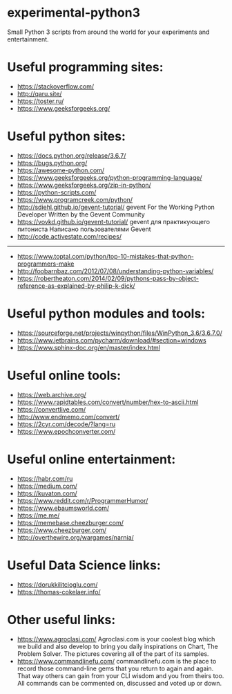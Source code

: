 # experimental-python3
Small Python 3 scripts from around the world for your experiments and entertainment.


# Useful programming sites:
* https://stackoverflow.com/
* http://qaru.site/
* https://toster.ru/
* https://www.geeksforgeeks.org/


# Useful python sites:
* https://docs.python.org/release/3.6.7/
* https://bugs.python.org/
* https://awesome-python.com/
* https://www.geeksforgeeks.org/python-programming-language/
* https://www.geeksforgeeks.org/zip-in-python/
* https://python-scripts.com/
* https://www.programcreek.com/python/
* http://sdiehl.github.io/gevent-tutorial/ gevent For the Working Python Developer Written by the Gevent Community 
* https://vovkd.github.io/gevent-tutorial/ gevent для практикующего питониста Написано пользователями Gevent 
* http://code.activestate.com/recipes/
---
* https://www.toptal.com/python/top-10-mistakes-that-python-programmers-make
* http://foobarnbaz.com/2012/07/08/understanding-python-variables/ 
* https://robertheaton.com/2014/02/09/pythons-pass-by-object-reference-as-explained-by-philip-k-dick/


# Useful python modules and tools:
* https://sourceforge.net/projects/winpython/files/WinPython_3.6/3.6.7.0/
* https://www.jetbrains.com/pycharm/download/#section=windows
* https://www.sphinx-doc.org/en/master/index.html


# Useful online tools:
* https://web.archive.org/
* https://www.rapidtables.com/convert/number/hex-to-ascii.html
* https://convertlive.com/
* http://www.endmemo.com/convert/
* https://2cyr.com/decode/?lang=ru
* https://www.epochconverter.com/


# Useful online entertainment:
* https://habr.com/ru
* https://medium.com/
* https://kuvaton.com/
* https://www.reddit.com/r/ProgrammerHumor/
* https://www.ebaumsworld.com/
* https://me.me/
* https://memebase.cheezburger.com/
* https://www.cheezburger.com/
* http://overthewire.org/wargames/narnia/


# Useful Data Science links:
* https://dorukkilitcioglu.com/
* https://thomas-cokelaer.info/

# Other useful links:
* https://www.agroclasi.com/ Agroclasi.com is your coolest blog which we build and also develop to bring you daily inspirations on Chart, The Problem Solver. The pictures covering all of the part of its samples.
* https://www.commandlinefu.com/ commandlinefu.com is the place to record those command-line gems that you return to again and again. That way others can gain from your CLI wisdom and you from theirs too. All commands can be commented on, discussed and voted up or down. 


